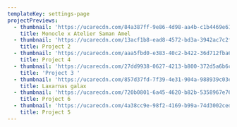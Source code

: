 ```yaml
---
templateKey: settings-page
projectPreviews:
  - thumbnail: 'https://ucarecdn.com/84a387ff-9e86-4d98-aa4b-c1b4469e61d4/'
    title: Monocle x Atelier Saman Amel
  - thumbnail: 'https://ucarecdn.com/13acf1b8-ead8-4572-bd3a-3942ac7c2f3b/'
    title: Project 2
  - thumbnail: 'https://ucarecdn.com/aaa5fbd0-e383-40c2-b422-36d712fba641/'
    title: Project 4
  - thumbnail: 'https://ucarecdn.com/27dd9938-0627-4213-b800-372d5a6b6c5f/'
    title: 'Project 3 '
  - thumbnail: 'https://ucarecdn.com/857d37fd-7f39-4e31-904a-988939c03e41/'
    title: Laxarnas galax
  - thumbnail: 'https://ucarecdn.com/720b0801-6a45-4620-b82b-5358967e7660/'
    title: Project 6
  - thumbnail: 'https://ucarecdn.com/4a38cc9e-98f2-4169-b99a-74d3002cedd4/'
    title: Project 5
---
```


